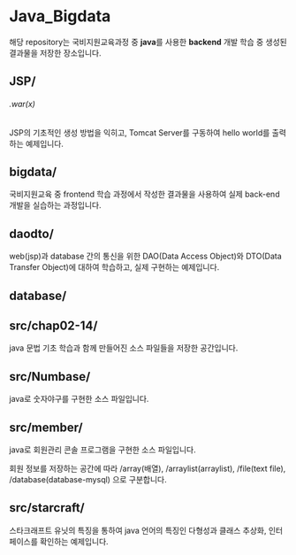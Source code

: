 # Java_Bigdata

해당 repository는 국비지원교육과정 중 **java**를 사용한 **backend** 개발 학습 중 생성된 결과물을 저장한 장소입니다.

## JSP/

###### .war(x)

JSP의 기초적인 생성 방법을 익히고, Tomcat Server를 구동하여 hello world를 출력하는 예제입니다.

## bigdata/

국비지원교육 중 frontend 학습 과정에서 작성한 결과물을 사용하여 실제 back-end 개발을 실습하는 과정입니다.

## daodto/

web(jsp)과 database 간의 통신을 위한 DAO(Data Access Object)와 DTO(Data Transfer Object)에 대하여 학습하고, 실제 구현하는 예제입니다.

## database/



## src/chap02-14/

java 문법 기초 학습과 함께 만들어진 소스 파일들을 저장한 공간입니다.

## src/Numbase/

java로 숫자야구를 구현한 소스 파일입니다.

## src/member/

java로 회원관리 콘솔 프로그램을 구현한 소스 파일입니다.

회원 정보를 저장하는 공간에 따라 /array(배열), /arraylist(arraylist), /file(text file), /database(database-mysql) 으로 구분합니다.

## src/starcraft/

스타크래프트 유닛의 특징을 통하여 java 언어의 특징인 다형성과 클래스 추상화, 인터페이스를 확인하는 예제입니다.

